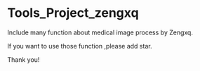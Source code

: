 # Tools_Project_zengxq
Include many function about medical image process by Zengxq.

If you want to use those function ,please add  star.

Thank you!
